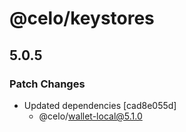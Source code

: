 # @celo/keystores

## 5.0.5

### Patch Changes

- Updated dependencies [cad8e055d]
  - @celo/wallet-local@5.1.0
